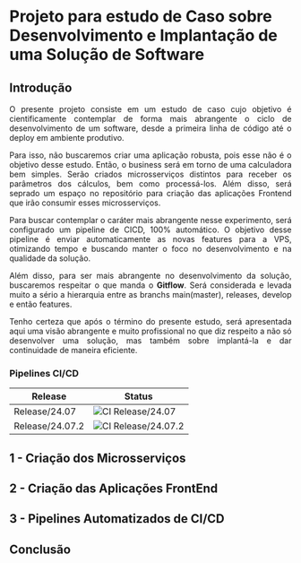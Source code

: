 # Projeto para estudo de Caso sobre Desenvolvimento e Implantação de uma Solução de Software

## Introdução
<p style="text-align: justify;">
O presente projeto consiste em um estudo de caso cujo objetivo é cientificamente contemplar de forma mais abrangente o ciclo de desenvolvimento de um software, desde a primeira linha de código até o deploy em ambiente produtivo.
</p>

<p style="text-align: justify;">
Para isso, não buscaremos criar uma aplicação robusta, pois esse não é o objetivo desse estudo. Então, o business será em torno de uma calculadora bem simples. Serão criados microsserviços distintos para receber os parâmetros dos cálculos, bem como processá-los. Além disso, será seprado um espaço no repositório para criação das aplicações Frontend que irão consumir esses microsserviços.
</p>

<p style="text-align: justify;">
Para buscar contemplar o caráter mais abrangente nesse experimento, será configurado um pipeline de CICD, 100% automático. O objetivo desse pipeline é enviar automaticamente as novas features para a VPS, otimizando tempo e buscando manter o foco no desenvolvimento e na qualidade da solução.
</p>

<p style="text-align: justify;">
Além disso, para ser mais abrangente no desenvolvimento da solução, buscaremos respeitar o que manda o <b>Gitflow</b>. Será considerada e levada muito a sério a hierarquia entre as branchs main(master), releases, develop e então features.
</p>

<p style="text-align: justify;">
Tenho certeza que após o término do presente estudo, será apresentada aqui uma visão abrangente e muito profissional no que diz respeito a não só desenvolver uma solução, mas também sobre implantá-la e dar continuidade de maneira eficiente.
</p>

### Pipelines CI/CD
|Release | Status |
|--------|--------|
|Release/24.07|![CI Release/24.07](https://github.com/devBino/api_calculos_spring/actions/workflows/current_release_ci.yml/badge.svg?branch=release/24.07) |
|Release/24.07.2|![CI Release/24.07.2](https://github.com/devBino/api_calculos_spring/actions/workflows/current_release_ci.yml/badge.svg?branch=release/24.07.2) |


## 1 - Criação dos Microsserviços

## 2 - Criação das Aplicações FrontEnd

## 3 - Pipelines Automatizados de CI/CD

## Conclusão